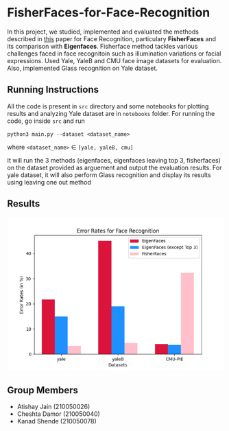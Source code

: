 # FisherFaces-for-Face-Recognition

In this project, we studied, implemented and evaluated the methods described in [this](https://cseweb.ucsd.edu/classes/wi14/cse152-a/fisherface-pami97.pdf) paper for Face Recognition, particulary **FisherFaces** and its comparison with **Eigenfaces**. Fisherface method tackles various challenges faced in face recognitoin such as illumination variations or facial expressions. Used Yale, YaleB and CMU face image datasets for evaluation. Also, implemented Glass recognition on Yale dataset. 

## Running Instructions

All the code is present in `src` directory and some notebooks for plotting results and analyzing Yale dataset are in `notebooks` folder. For running the code, go inside `src` and run 
```
python3 main.py --dataset <dataset_name>
```
where `<dataset_name>` $\in$ `[yale, yaleB, cmu]`

It will run the 3 methods (eigenfaces, eigenfaces leaving top 3, fisherfaces) on the dataset provided as arguement and output the evaluation results. For yale dataset, it will also perform Glass recognition and display its results using leaving one out method

## Results

![Error Rates Plot](./notebooks/error_rates_plot.png)

## Group Members
- Atishay Jain (210050026)
- Cheshta Damor (210050040)
- Kanad Shende (210050078)
